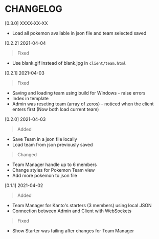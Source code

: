 # CHANGELOG

[0.3.0] XXXX-XX-XX
- Load all pokemon available in json file and team selected saved

[0.2.2] 2021-04-04
> Fixed
- Use blank.gif instead of blank.jpg in `client/team.html`

[0.2.1] 2021-04-03
> Fixed
- Saving and loading team using build for Windows - raise errors
- Index in template
- Admin was reseting team (array of zeros) - noticed when the client enters first (Now both load current team)

[0.2.0] 2021-04-03
> Added
- Save Team in a json file locally
- Load team from json previously saved

> Changed
- Team Manager handle up to 6 members
- Change styles for Pokemon Team view
- Add more pokemon to json file

[0.1.1] 2021-04-02
> Added
- Team Manager for Kanto's starters (3 members) using local JSON
- Connection between Admin and Client with WebSockets

> Fixed
- Show Starter was failing after changes for Team Manager
